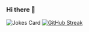 ### Hi there 👋

<!--
**beatkey/beatkey** is a ✨ _special_ ✨ repository because its `README.md` (this file) appears on your GitHub profile.

Here are some ideas to get you started:

- 🔭 I’m currently working on ...
- 🌱 I’m currently learning ...
- 👯 I’m looking to collaborate on ...
- 🤔 I’m looking for help with ...
- 💬 Ask me about ...
- 📫 How to reach me: ...
- 😄 Pronouns: ...
- ⚡ Fun fact: ...
-->

![Jokes Card](https://readme-jokes.vercel.app/api)
[![GitHub Streak](http://github-readme-streak-stats.herokuapp.com?user=beatkey&theme=dark&hide_border=true&date_format=j%20M%5B%20Y%5D)](https://git.io/streak-stats)
